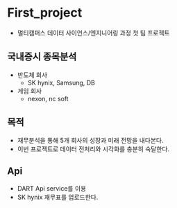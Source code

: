 # First_project
- 멀티캠퍼스 데이터 사이언스/엔지니어링 과정 첫 팀 프로젝트

## 국내증시 종목분석
- 반도체 회사
  - SK hynix, Samsung, DB
- 게임 회사
  - nexon, nc soft

## 목적
- 재무분석을 통해 5개 회사의 성장과 미래 전망을 내다본다.
- 이번 프로젝트로 데이터 전처리와 시각화를 충분히 숙달한다.

## Api
- DART Api service를 이용
- SK hynix 재무표를 업로드한다.

